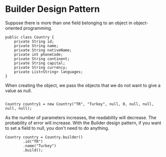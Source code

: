 # Builder Design Pattern
Suppose there is more than one field belonging to an object in object-oriented programming. 
```
public class Country {
    private String id;
    private String name;
    private String nativeName;
    private int phoneCode;
    private String continent;
    private String capital;
    private String currency;
    private List<String> languages;
}    
```

When creating the object, we pass the objects that we do not want to give a value as null.
```

Country country1 = new Country("TR", "Turkey", null, 0, null, null, null, null);

```

As the number of parameters increases, the readability will decrease. The probability of error will increase. With the Builder design pattern, if you want to set a field to null, you don't need to do anything.

```
Country country = Country.builder()
        .id("TR")
        .name("Turkey")
        .build();
```

